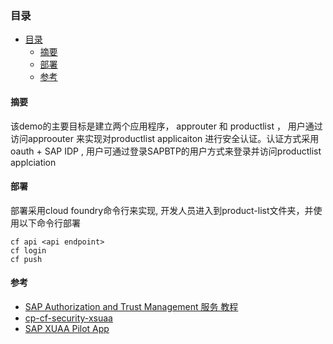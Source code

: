 ### 目录
- [目录](#目录)
  - [摘要](#摘要)
  - [部署](#部署)
  - [参考](#参考)

#### 摘要
该demo的主要目标是建立两个应用程序， approuter 和 productlist ， 用户通过访问approouter 来实现对productlist applicaiton 进行安全认证。认证方式采用oauth + SAP IDP , 用户可通过登录SAPBTP的用户方式来登录并访问productlist applciation

#### 部署

部署采用cloud foundry命令行来实现, 开发人员进入到product-list文件夹，并使用以下命令行部署

```
cf api <api endpoint>
cf login
cf push

```

#### 参考

* [SAP Authorization and Trust Management 服务 教程](https://help.sap.com/docs/BTP/65de2977205c403bbc107264b8eccf4b/902ae800c1d04c7388e407b7815e5cc8.html)
* [cp-cf-security-xsuaa](https://developers.sap.com/tutorials/cp-cf-security-xsuaa-create.html)
* [SAP XUAA Pilot App](https://github.com/SAP-samples/teched2019-cloud-cf-product-list/tree/sap-tutorial-xsuaa)